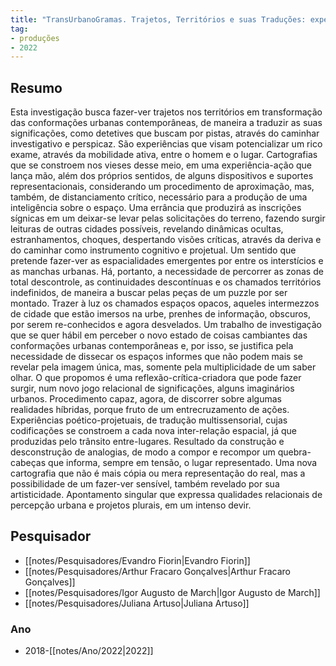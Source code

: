 ```yaml
---
title: "TransUrbanoGramas. Trajetos, Territórios e suas Traduções: experiências de reconhecimento urbano"
tag:
- produções
- 2022
---
```


## Resumo
Esta investigação busca fazer-ver trajetos nos territórios em transformação das conformações urbanas contemporâneas, de maneira a traduzir as suas significações, como detetives que buscam por pistas, através do caminhar investigativo e perspicaz. São experiências que visam potencializar um rico exame, através da mobilidade ativa, entre o homem e o lugar. Cartografias que se constroem nos vieses desse meio, em uma experiência-ação que lança mão, além dos próprios sentidos, de alguns dispositivos e suportes representacionais, considerando um procedimento de aproximação, mas, também, de distanciamento crítico, necessário para a produção de uma inteligência sobre o espaço. Uma errância que produzirá as inscrições sígnicas em um deixar-se levar pelas solicitações do terreno, fazendo surgir leituras de outras cidades possíveis, revelando dinâmicas ocultas, estranhamentos, choques, despertando visões críticas, através da deriva e do caminhar como instrumento cognitivo e projetual. Um sentido que pretende fazer-ver as espacialidades emergentes por entre os interstícios e as manchas urbanas. Há, portanto, a necessidade de percorrer as zonas de total descontrole, as continuidades descontínuas e os chamados territórios indefinidos, de maneira a buscar pelas peças de um puzzle por ser montado. Trazer à luz os chamados espaços opacos, aqueles intermezzos de cidade que estão imersos na urbe, prenhes de informação, obscuros, por serem re-conhecidos e agora desvelados. Um trabalho de investigação que se quer hábil em perceber o novo estado de coisas cambiantes das conformações urbanas contemporâneas e, por isso, se justifica pela necessidade de dissecar os espaços informes que não podem mais se revelar pela imagem única, mas, somente pela multiplicidade de um saber olhar. O que propomos é uma reflexão-crítica-criadora que pode fazer surgir, num novo jogo relacional de significações, alguns imaginários urbanos. Procedimento capaz, agora, de discorrer sobre algumas realidades híbridas, porque fruto de um entrecruzamento de ações. Experiências poético-projetuais, de tradução multissensorial, cujas codificações se constroem a cada nova inter-relação espacial, já que produzidas pelo trânsito entre-lugares. Resultado da construção e desconstrução de analogias, de modo a compor e recompor um quebra-cabeças que informa, sempre em tensão, o lugar representado. Uma nova cartografia que não é mais cópia ou mera representação do real, mas a possibilidade de um fazer-ver sensível, também revelado por sua artisticidade. Apontamento singular que expressa qualidades relacionais de percepção urbana e projetos plurais, em um intenso devir.
## Pesquisador
- [[notes/Pesquisadores/Evandro Fiorin|Evandro Fiorin]]
- [[notes/Pesquisadores/Arthur Fracaro Gonçalves|Arthur Fracaro Gonçalves]]
- [[notes/Pesquisadores/Igor Augusto de March|Igor Augusto de March]]
- [[notes/Pesquisadores/Juliana Artuso|Juliana Artuso]]

### Ano
- 2018-[[notes/Ano/2022|2022]]